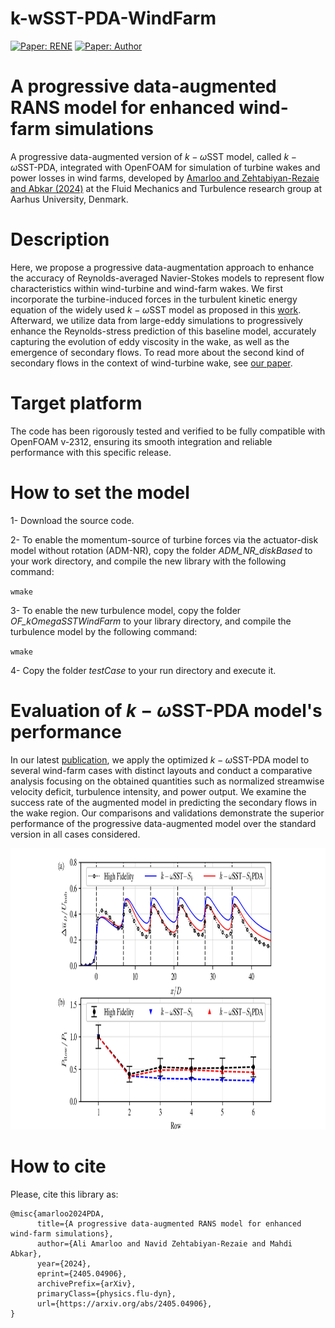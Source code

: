 # k-wSST-PDA-WindFarm

<!--  [![Compatibility: OFver](https://img.shields.io/badge/Compatible_with-OpenFOAM.v2112-lightblue.svg)]()  -->
[![Paper: RENE](https://img.shields.io/badge/Reference-Paper-red.svg)](https://doi.org/10.48550/arXiv.2405.04906)
[![Paper: Author](https://img.shields.io/badge/Author-green.svg)](https://sites.google.com/view/zehtabiyan/home)

<!-- [![License: GPL v3](https://img.shields.io/badge/License-GPLv3-blue.svg)](https://www.gnu.org/licenses/gpl-3.0)   -->

# A progressive data-augmented RANS model for enhanced wind-farm simulations 
A progressive data-augmented version of $k-\omega\text{SST}$ model, called $k-\omega\text{SST-PDA}$, integrated with OpenFOAM for simulation of turbine wakes and power losses in wind farms, developed by [Amarloo and Zehtabiyan-Rezaie and Abkar (2024)](https://doi.org/10.48550/arXiv.2405.04906) at the Fluid Mechanics and Turbulence research group at Aarhus University, Denmark. 

# Description
Here, we propose a progressive data-augmentation approach to enhance the accuracy of Reynolds-averaged Navier-Stokes models to represent flow characteristics within wind-turbine and wind-farm wakes. We first incorporate the turbine-induced forces in the turbulent kinetic energy equation of the widely used $k−\omega\text{SST}$ model as proposed in this [work](https://doi.org/10.1016/j.renene.2021.08.012). Afterward, we utilize data from large-eddy simulations to progressively enhance the Reynolds-stress prediction of this baseline model, accurately capturing the evolution of eddy viscosity in the wake, as well as the emergence of secondary flows. To read more about the second kind of secondary flows in the context of wind-turbine wake, see [our paper](https://doi.org/10.1063/5.0203068). 

# Target platform
The code has been rigorously tested and verified to be fully compatible with OpenFOAM v-2312, ensuring its smooth integration and reliable performance with this specific release.

<!-- # Author
[Navid Zehtabiyan-Rezaie](https://sites.google.com/view/zehtabiyan/home)-->

# How to set the model
1- Download the source code.

2- To enable the momentum-source of turbine forces via the actuator-disk model without rotation (ADM-NR), copy the folder _ADM_NR_diskBased_ to your work directory, and compile the new library with the following command:
  
`wmake`
 
3- To enable the new turbulence model, copy the folder _OF_kOmegaSSTWindFarm_ to your library directory, and compile the turbulence model by the following command: 

`wmake`

4- Copy the folder _testCase_ to your run directory and execute it.

# Evaluation of $k-\omega\text{SST-PDA}$ model's performance
In our latest [publication](https://doi.org/10.48550/arXiv.2405.04906), we apply the optimized $k−\omega\text{SST-PDA}$ model to several wind-farm cases with distinct layouts and conduct a comparative analysis focusing on the obtained quantities such as normalized streamwise velocity deficit, turbulence intensity, and power output. We examine the success rate of the augmented model in predicting the secondary flows in the wake region. Our comparisons and validations demonstrate the superior performance of the progressive data-augmented model over the standard version in all cases considered.

<img src="https://github.com/AUfluids/k-wSST-PDA-WindFarm/blob/main/testCase/Performance.png" width="900" height="450" alt="Normalized power of turbines in three validation cases">
  
# How to cite
Please, cite this library as:
```
@misc{amarloo2024PDA,
      title={A progressive data-augmented RANS model for enhanced wind-farm simulations}, 
      author={Ali Amarloo and Navid Zehtabiyan-Rezaie and Mahdi Abkar},
      year={2024},
      eprint={2405.04906},
      archivePrefix={arXiv},
      primaryClass={physics.flu-dyn},
      url={https://arxiv.org/abs/2405.04906}, 
}
```
